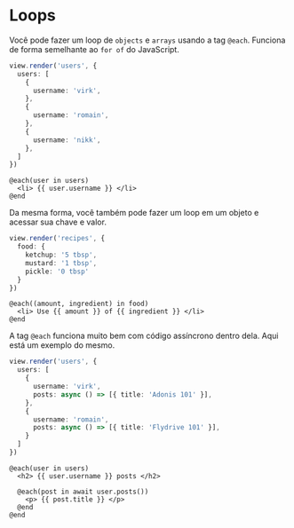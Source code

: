# Loops
Você pode fazer um loop de `objects` e `arrays` usando a tag `@each`. Funciona de forma semelhante ao `for of` do JavaScript.

```ts
view.render('users', {
  users: [
    {
      username: 'virk',
    },
    {
      username: 'romain',
    },
    {
      username: 'nikk',
    },
  ]
})
```

```edge
@each(user in users)
  <li> {{ user.username }} </li>
@end
```

Da mesma forma, você também pode fazer um loop em um objeto e acessar sua chave e valor.

```ts
view.render('recipes', {
  food: {
    ketchup: '5 tbsp',
    mustard: '1 tbsp',
    pickle: '0 tbsp'
  }
})
```

```edge
@each((amount, ingredient) in food)
  <li> Use {{ amount }} of {{ ingredient }} </li>
@end
```

A tag `@each` funciona muito bem com código assíncrono dentro dela. Aqui está um exemplo do mesmo.

```ts
view.render('users', {
  users: [
    {
      username: 'virk',
      posts: async () => [{ title: 'Adonis 101' }],
    },
    {
      username: 'romain',
      posts: async () => [{ title: 'Flydrive 101' }],
    }
  ]
})
```

```edge
@each(user in users)
  <h2> {{ user.username }} posts </h2>

  @each(post in await user.posts())
    <p> {{ post.title }} </p>
  @end
@end
```
